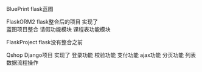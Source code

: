BluePrint  flask蓝图


FlaskORM2  flask整合后的项目 实现了   
    蓝图项目整合
    请假功能模块
    课程表功能模块
    
    
FlaskProject  flask没有整合之前


Qshop  Django项目 实现了
   登录功能
   校验功能
   支付功能
   ajax功能
   分页功能
   列表数据流程操作
